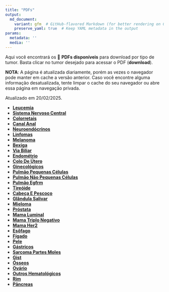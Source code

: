 ```yaml
---
title: "PDFs"
output: 
  md_document:
    variant: gfm  # GitHub-flavored Markdown (for better rendering on GitHub)
    preserve_yaml: true  # Keep YAML metadata in the output
params:
  metadata: ''
  media: ''
---
```


<script async src="https://scripts.simpleanalyticscdn.com/latest.js"></script>

Aqui você encontrará os 📝 **PDFs disponíveis** para download por tipo
de tumor. Basta clicar no tumor desejado para acessar o PDF
(**download**).

**NOTA**: A página é atualizada diariamente, porém as vezes o navegador
pode manter em cache a versão anterior. Caso você encontre alguma
informação desatualizada, tente limpar o cache do seu navegador ou abre
essa página em navegação privada.

Atualizado em 20/02/2025.

- [**Leucemia**](https://coeoralmeds-e768.restdb.io/media/67b58501f63b80480011ef11?download=true)
- [**Sistema Nervoso
  Central**](https://coeoralmeds-e768.restdb.io/media/67b58503f63b80480011ef13?download=true)
- [**Colorretais**](https://coeoralmeds-e768.restdb.io/media/67b58505f63b80480011ef18?download=true)
- [**Canal
  Anal**](https://coeoralmeds-e768.restdb.io/media/67b58507f63b80480011ef1a?download=true)
- [**Neuroendócrinos**](https://coeoralmeds-e768.restdb.io/media/67b58508f63b80480011ef1c?download=true)
- [**Linfomas**](https://coeoralmeds-e768.restdb.io/media/67b5850af63b80480011ef1e?download=true)
- [**Melanoma**](https://coeoralmeds-e768.restdb.io/media/67b5850bf63b80480011ef20?download=true)
- [**Bexiga**](https://coeoralmeds-e768.restdb.io/media/67b5850cf63b80480011ef22?download=true)
- [**Via
  Biliar**](https://coeoralmeds-e768.restdb.io/media/67b5850ef63b80480011ef24?download=true)
- [**Endométrio**](https://coeoralmeds-e768.restdb.io/media/67b5850ff63b80480011ef26?download=true)
- [**Colo De
  Útero**](https://coeoralmeds-e768.restdb.io/media/67b58511f63b80480011ef28?download=true)
- [**Ginecológicos**](https://coeoralmeds-e768.restdb.io/media/67b58512f63b80480011ef2a?download=true)
- [**Pulmão Pequenas
  Células**](https://coeoralmeds-e768.restdb.io/media/67b58514f63b80480011ef2c?download=true)
- [**Pulmão Não Pequenas
  Células**](https://coeoralmeds-e768.restdb.io/media/67b58515f63b80480011ef2e?download=true)
- [**Pulmão
  Egfrm**](https://coeoralmeds-e768.restdb.io/media/67b58517f63b80480011ef30?download=true)
- [**Tireóide**](https://coeoralmeds-e768.restdb.io/media/67b58519f63b80480011ef34?download=true)
- [**Cabeça E
  Pescoço**](https://coeoralmeds-e768.restdb.io/media/67b5851bf63b80480011ef36?download=true)
- [**Glândula
  Salivar**](https://coeoralmeds-e768.restdb.io/media/67b5851cf63b80480011ef38?download=true)
- [**Mieloma**](https://coeoralmeds-e768.restdb.io/media/67b5851ef63b80480011ef3a?download=true)
- [**Próstata**](https://coeoralmeds-e768.restdb.io/media/67b5851ff63b80480011ef3c?download=true)
- [**Mama
  Luminal**](https://coeoralmeds-e768.restdb.io/media/67b58522f63b80480011ef40?download=true)
- [**Mama Triplo
  Negativo**](https://coeoralmeds-e768.restdb.io/media/67b58523f63b80480011ef42?download=true)
- [**Mama
  Her2**](https://coeoralmeds-e768.restdb.io/media/67b58524f63b80480011ef44?download=true)
- [**Esôfago**](https://coeoralmeds-e768.restdb.io/media/67b58526f63b80480011ef46?download=true)
- [**Fígado**](https://coeoralmeds-e768.restdb.io/media/67b58527f63b80480011ef48?download=true)
- [**Pele**](https://coeoralmeds-e768.restdb.io/media/67b58529f63b80480011ef4a?download=true)
- [**Gástricos**](https://coeoralmeds-e768.restdb.io/media/67b5852af63b80480011ef4c?download=true)
- [**Sarcoma Partes
  Moles**](https://coeoralmeds-e768.restdb.io/media/67b5852bf63b80480011ef4e?download=true)
- [**Gist**](https://coeoralmeds-e768.restdb.io/media/67b5852df63b80480011ef50?download=true)
- [**Ósseos**](https://coeoralmeds-e768.restdb.io/media/67b5852ef63b80480011ef52?download=true)
- [**Ovário**](https://coeoralmeds-e768.restdb.io/media/67b58531f63b80480011ef58?download=true)
- [**Outros
  Hematológicos**](https://coeoralmeds-e768.restdb.io/media/67b58532f63b80480011ef5a?download=true)
- [**Rim**](https://coeoralmeds-e768.restdb.io/media/67b58533f63b80480011ef5c?download=true)
- [**Pâncreas**](https://coeoralmeds-e768.restdb.io/media/67b58535f63b80480011ef5d?download=true)

